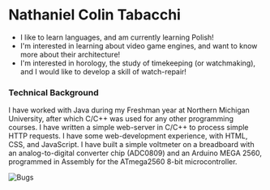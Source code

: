 # Nathaniel Colin Tabacchi
- I like to learn languages, and am currently learning Polish!
- I'm interested in learning about video game engines, and want to know more about their architecture!
- I'm interested in horology, the study of timekeeping (or watchmaking), and I would like to develop a skill of watch-repair!

### Technical Background
I have worked with Java during my Freshman year at Northern Michigan University, after which C/C++ was used for any other programming courses.
I have written a simple web-server in C/C++ to process simple HTTP requests.
I have some web-development experience, with HTML, CSS, and JavaScript.
I have built a simple voltmeter on a breadboard with an analog-to-digital converter chip (ADC0809) and an Arduino MEGA 2560, programmed in Assembly for the ATmega2560 8-bit microcontroller.

![Bugs](https://s3.amazonaws.com/rails-camp-tutorials/blog/programming+memes/works-doesnt-work.jpg)
